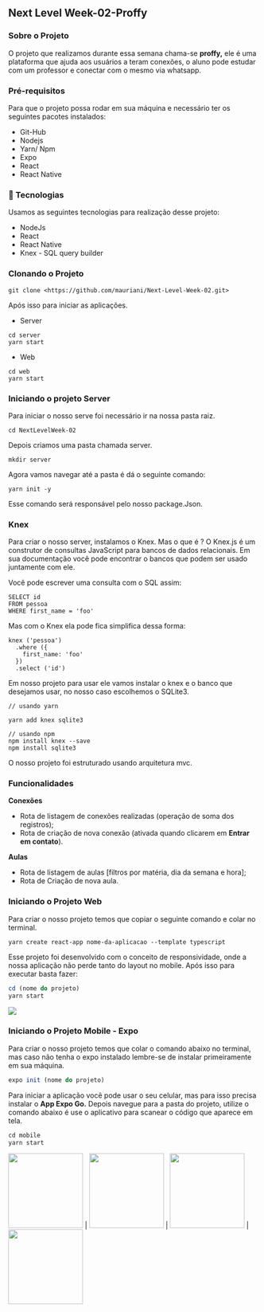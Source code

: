 ## Next Level Week-02-Proffy

### Sobre o Projeto
O projeto que realizamos durante essa semana chama-se **proffy,** ele é uma plataforma que ajuda aos usuários a teram conexões, o aluno pode estudar com um professor e conectar com o mesmo via whatsapp.

### Pré-requisitos

Para que o projeto possa rodar em sua máquina e necessário ter os seguintes pacotes instalados:

- Git-Hub
- Nodejs
- Yarn/ Npm
- Expo
- React
- React Native

### 🚀 Tecnologias

Usamos as seguintes tecnologias para realização desse projeto:

- NodeJs
- React
- React Native
- Knex - SQL query builder

### Clonando o Projeto

```
git clone <https://github.com/mauriani/Next-Level-Week-02.git>

```

Após isso para iniciar as aplicações.

- Server

```
cd server
yarn start

```

- Web

```
cd web
yarn start

```

### Iniciando o projeto Server

Para iniciar o nosso serve foi necessário ir na nossa pasta raiz.

```
cd NextLevelWeek-02

```

Depois criamos uma pasta chamada server.

```
mkdir server

```

Agora vamos navegar até a pasta é dá o seguinte comando:

```
yarn init -y

```

Esse comando será responsável pelo nosso package.Json.

### Knex

Para criar o nosso server, instalamos o Knex. Mas o que é ? O Knex.js é um construtor de consultas JavaScript para bancos de dados relacionais. Em sua documentação você pode encontrar o bancos que podem ser usado juntamente com ele.

Você pode escrever uma consulta com o SQL assim:

```
SELECT id 
FROM pessoa 
WHERE first_name = 'foo'

```

Mas com o Knex ela pode fica simplifica dessa forma:

```
knex ('pessoa') 
  .where ({ 
    first_name: 'foo' 
  }) 
  .select ('id')

```

Em nosso projeto para usar ele vamos instalar o knex e o banco que desejamos usar, no nosso caso escolhemos o SQLite3.

```
// usando yarn

yarn add knex sqlite3 

// usando npm
npm install knex --save
npm install sqlite3

```

O nosso projeto foi estruturado usando arquitetura mvc.

### Funcionalidades

**Conexões**

- Rota de listagem de conexões realizadas (operação de soma dos registros);
- Rota de criação de nova conexão (ativada quando clicarem em **Entrar em contato**).

**Aulas**

- Rota de listagem de aulas [filtros por matéria, dia da semana e hora];
- Rota de Criação de nova aula.

### Iniciando o Projeto Web

Para criar o nosso projeto temos que copiar o seguinte comando e colar no terminal.

```
yarn create react-app nome-da-aplicacao --template typescript

```

Esse projeto foi desenvolvido com o conceito de responsividade, onde a nossa aplicação não perde tanto do layout no mobile.  Após isso para executar basta fazer:

```jsx
cd (nome do projeto)
yarn start
```

<img src="https://user-images.githubusercontent.com/32397288/107423512-2a109f00-6afb-11eb-8797-e47363120f4d.png">

### Iniciando o Projeto Mobile - Expo

Para criar o nosso projeto temos que colar o comando abaixo no terminal, mas caso não tenha o expo instalado lembre-se de instalar primeiramente em sua máquina.

```jsx
expo init (nome do projeto)
```

Para iniciar a aplicação você pode usar o seu celular, mas para isso precisa instalar o **App Expo Go.** Depois navegue para a pasta do projeto, utilize o comando abaixo é use o aplicativo para scanear o código que aparece em tela.

```jsx
cd mobile
yarn start
```


<img src="https://user-images.githubusercontent.com/32397288/107422398-b91cb780-6af9-11eb-93f7-f5f3b5b834da.jpg" width="150"> | 
<img src="https://user-images.githubusercontent.com/32397288/107422429-c5087980-6af9-11eb-988c-4a4d9bf570d2.jpg" width="150"> | 
<img src="https://user-images.githubusercontent.com/32397288/107422430-c5a11000-6af9-11eb-88bb-abb9b15a5c5a.jpg" width="150"> | 
<img src="https://user-images.githubusercontent.com/32397288/107422434-c639a680-6af9-11eb-8ccf-37be70b0fd9a.jpg" width="150">
